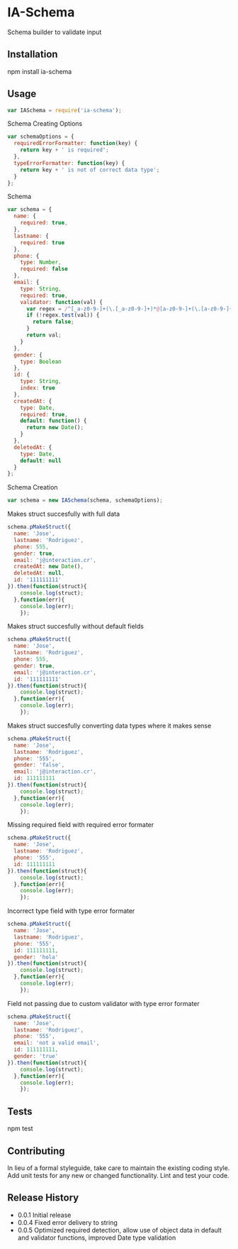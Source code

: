 IA-Schema
===============

Schema builder to validate input

## Installation

  npm install ia-schema

## Usage
  ```javascript
  var IASchema = require('ia-schema');
  ```
  Schema Creating Options
  ```javascript
  var schemaOptions = {
    requiredErrorFormatter: function(key) {
      return key + ' is required';
    },
    typeErrorFormatter: function(key) {
      return key + ' is not of correct data type';
    }
  };
  ```
  Schema
  ```javascript
  var schema = {
    name: {
      required: true,
    },
    lastname: {
      required: true
    },
    phone: {
      type: Number,
      required: false
    },
    email: {
      type: String,
      required: true,
      validator: function(val) {
        var regex = /^[_a-z0-9-]+(\.[_a-z0-9-]+)*@[a-z0-9-]+(\.[a-z0-9-]+)*(\.[a-z]{2,4})$/;
        if (!regex.test(val)) {
          return false;
        }
        return val;
      }
    },
    gender: {
      type: Boolean
    },
    id: {
      type: String,
      index: true
    },
    createdAt: {
      type: Date,
      required: true,
      default: function() {
        return new Date();
      }
    },
    deletedAt: {
      type: Date,
      default: null
    }
  };
  ```

  Schema Creation
  ```javascript
  var schema = new IASchema(schema, schemaOptions);
  ```
  Makes struct succesfully with full data
  ```javascript
  schema.pMakeStruct({
    name: 'Jose',
    lastname: 'Rodriguez',
    phone: 555,
    gender: true,
    email: 'j@interaction.cr',
    createdAt: new Date(),
    deletedAt: null,
    id: '111111111'
  }).then(function(struct){
      console.log(struct);
    },function(err){
      console.log(err);
      });
  ```
  Makes struct succesfully without default fields
  ```javascript
  schema.pMakeStruct({
    name: 'Jose',
    lastname: 'Rodriguez',
    phone: 555,
    gender: true,
    email: 'j@interaction.cr',
    id: '111111111'
  }).then(function(struct){
      console.log(struct);
    },function(err){
      console.log(err);
      });
  ```
  Makes struct succesfully converting data types where it makes sense
  ```javascript
  schema.pMakeStruct({
    name: 'Jose',
    lastname: 'Rodriguez',
    phone: '555',
    gender: 'false',
    email: 'j@interaction.cr',
    id: 111111111
  }).then(function(struct){
      console.log(struct);
    },function(err){
      console.log(err);
      });
  ```
  Missing required field with required error formater
  ```javascript
  schema.pMakeStruct({
    name: 'Jose',
    lastname: 'Rodriguez',
    phone: '555',
    id: 111111111
  }).then(function(struct){
      console.log(struct);
    },function(err){
      console.log(err);
      });
  ```
  Incorrect type field with type error formater
  ```javascript
  schema.pMakeStruct({
    name: 'Jose',
    lastname: 'Rodriguez',
    phone: '555',
    id: 111111111,
    gender: 'hola'
  }).then(function(struct){
      console.log(struct);
    },function(err){
      console.log(err);
      });
  ```
  Field not passing due to custom validator with type error formater
  ```javascript
  schema.pMakeStruct({
    name: 'Jose',
    lastname: 'Rodriguez',
    phone: '555',
    email: 'not a valid email',
    id: 111111111,
    gender: 'true'
  }).then(function(struct){
      console.log(struct);
    },function(err){
      console.log(err);
      });
  ```

## Tests

  npm test

## Contributing

In lieu of a formal styleguide, take care to maintain the existing coding style.
Add unit tests for any new or changed functionality. Lint and test your code.

## Release History

* 0.0.1 Initial release
* 0.0.4 Fixed error delivery to string
* 0.0.5 Optimized required detection, allow use of object data in default and validator functions, improved Date type validation
